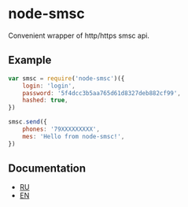 node-smsc
=========

Convenient wrapper of http/https smsc api.

Example
-------

```javascript
var smsc = require('node-smsc')({
    login: 'login',
    password: '5f4dcc3b5aa765d61d8327deb882cf99',
    hashed: true,
})

smsc.send({
    phones: '79XXXXXXXXX',
    mes: 'Hello from node-smsc!',
})
```

Documentation
-------------

- [RU](./docs/ru/README.md)
- [EN](./docs/en/README.md)
